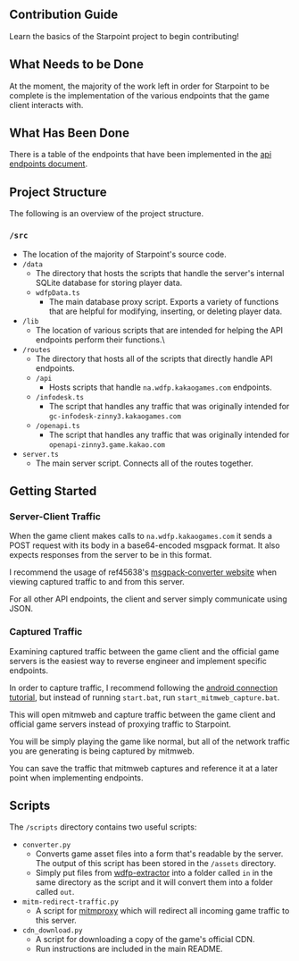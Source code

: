 ## Contribution Guide
Learn the basics of the Starpoint project to begin contributing!

## What Needs to be Done
At the moment, the majority of the work left in order for Starpoint to be complete is the implementation of the various endpoints that the game client interacts with.

## What Has Been Done
There is a table of the endpoints that have been implemented in the [api endpoints document](./api-endpoints.md).

## Project Structure
The following is an overview of the project structure.
### ``/src``
- The location of the majority of Starpoint's source code.
- ``/data``
  - The directory that hosts the scripts that handle the server's internal SQLite database for storing player data.
  - ``wdfpData.ts``
    - The main database proxy script. Exports a variety of functions that are helpful for modifying, inserting, or deleting player data.
- ``/lib``
  - The location of various scripts that are intended for helping the API endpoints perform their functions.\
- ``/routes``
  - The directory that hosts all of the scripts that directly handle API endpoints.
  - ``/api``
    - Hosts scripts that handle ``na.wdfp.kakaogames.com`` endpoints.
  - ``/infodesk.ts``
    - The script that handles any traffic that was originally intended for ``gc-infodesk-zinny3.kakaogames.com``
  - ``/openapi.ts``
    - The script that handles any traffic that was originally intended for ``openapi-zinny3.game.kakao.com``
- ``server.ts``
  - The main server script. Connects all of the routes together.

## Getting Started

### Server-Client Traffic
When the game client makes calls to ``na.wdfp.kakaogames.com`` it sends a POST request with its body in a base64-encoded msgpack format. It also expects responses from the server to be in this format.

I recommend the usage of ref45638's [msgpack-converter website](https://ref45638.github.io/msgpack-converter/) when viewing captured traffic to and from this server.

For all other API endpoints, the client and server simply communicate using JSON.

### Captured Traffic
Examining captured traffic between the game client and the official game servers is the easiest way to reverse engineer and implement specific endpoints.

In order to capture traffic, I recommend following the [android connection tutorial](./connecting-android.md), but instead of running ``start.bat``, run ``start_mitmweb_capture.bat``.

This will open mitmweb and capture traffic between the game client and official game servers instead of proxying traffic to Starpoint.

You will be simply playing the game like normal, but all of the network traffic you are generating is being captured by mitmweb.

You can save the traffic that mitmweb captures and reference it at a later point when implementing endpoints.

## Scripts
The ``/scripts`` directory contains two useful scripts:
- ``converter.py``
  - Converts game asset files into a form that's readable by the server. The output of this script has been stored in the ``/assets`` directory.
  - Simply put files from [wdfp-extractor](https://github.com/ScripterSugar/wdfp-extractor) into a folder called ``in`` in the same directory as the script and it will convert them into a folder called ``out``.
- ``mitm-redirect-traffic.py``
  - A script for [mitmproxy](https://mitmproxy.org/) which will redirect all incoming game traffic to this server.
- ``cdn_download.py``
  - A script for downloading a copy of the game's official CDN.
  - Run instructions are included in the main README.